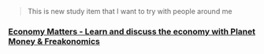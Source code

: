 > This is new study item that I want to try with people around me
### [Economy Matters - Learn and discuss the economy with Planet Money & Freakonomics](https://github.com/seock04/TalkMatters/blob/main/Pilot/Economy%20Matters.md)
